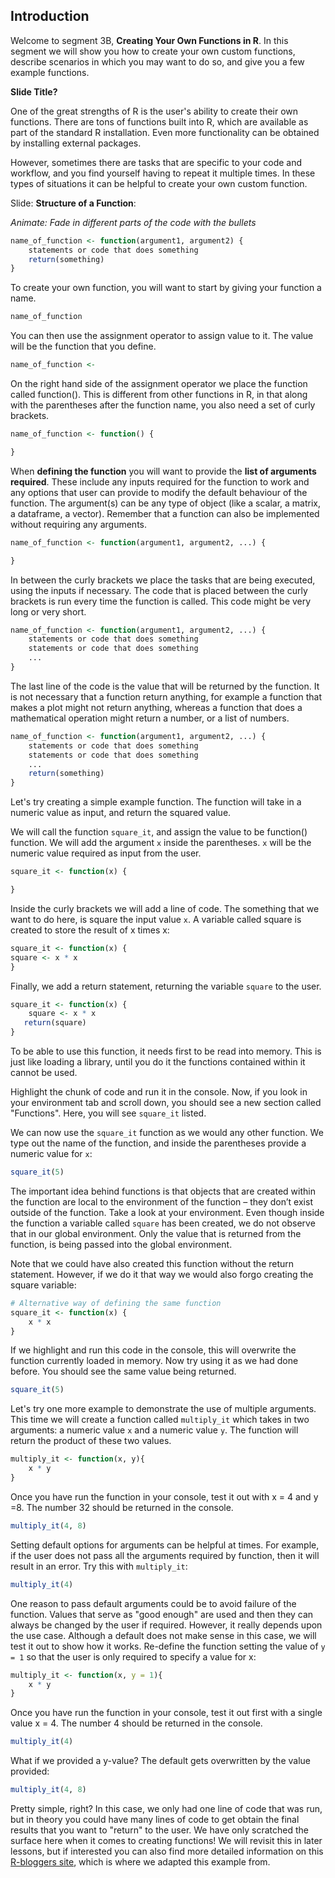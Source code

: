 ## Introduction

Welcome to segment 3B, **Creating Your Own Functions in R**. In this segment we will show you how to create your own custom functions, describe scenarios in which you may want to do so, and give you a few example functions.


**Slide Title?**

One of the great strengths of R is the user's ability to create their own functions. There are tons of functions built into R, which are available as part of the standard R installation. Even more functionality can be obtained by installing external packages.

However, sometimes there are tasks that are specific to your code and workflow, and you find yourself having to repeat it multiple times. In these types of situations it can be helpful to create your own custom function. 


Slide: **Structure of a Function**:

*Animate: Fade in different parts of the code with the bullets*

```r
name_of_function <- function(argument1, argument2) {
    statements or code that does something
    return(something)
}
```

To create your own function, you will want to start by giving your function a name. 

```r
name_of_function 
```

You can then use the assignment operator to assign value to it. The value will be the function that you define.

```r
name_of_function <- 
```

On the right hand side of the assignment operator we place the function called function(). This is different from other functions in R, in that along with the parentheses after the function name, you also need a set of curly brackets. 

```r
name_of_function <- function() {

}
```

When **defining the function** you will want to provide the **list of arguments required**. These include any inputs required for the function to work and any options that user can provide to modify the default behaviour of the function.  The argument(s) can be any type of object (like a scalar, a matrix, a dataframe, a vector). Remember that a function can also be implemented without requiring any arguments.


```r
name_of_function <- function(argument1, argument2, ...) {

}
```

In between the curly brackets we place the tasks that are being executed, using the inputs if necessary. The code that is placed between the curly brackets is run every time the function is called. This code might be very long or very short. 


```r
name_of_function <- function(argument1, argument2, ...) {
    statements or code that does something
    statements or code that does something
    ...
}
```


The last line of the code is the value that will be returned by the function. It is not necessary that a function return anything, for example a function that makes a plot might not return anything, whereas a function that does a mathematical operation might return a number, or a list of numbers. 

```r
name_of_function <- function(argument1, argument2, ...) {
    statements or code that does something
    statements or code that does something
    ...
    return(something)
}
```


Let's try creating a simple example function. The function will take in a numeric value as input, and return the squared value.

We will call the function `square_it`, and assign the value to be function() function. We will add the argument `x` inside the parentheses. `x` will be the numeric value required as input from the user.

```r
square_it <- function(x) {

}
```

Inside the curly brackets we will add a line of code. The something that we want to do here, is square the input value `x`. A variable called square is created to store the result of x times x:

```r
square_it <- function(x) {
square <- x * x
}
```

Finally, we add a return statement, returning the variable `square` to the user.

```r
square_it <- function(x) {
    square <- x * x
   return(square)
}
```

To be able to use this function, it needs first to be read into memory. This is just like loading a library, until you do it the functions contained within it cannot be used.

Highlight the chunk of code and run it in the console. Now, if you look in your environment tab and scroll down, you should see a new section called "Functions". Here, you will see `square_it` listed.

We can now use the `square_it` function as we would any other function. We type out the name of the function, and inside the parentheses provide a numeric value for  `x`:

```r
square_it(5)
```

The important idea behind functions is that objects that are created within the function are local to the environment of the function – they don’t exist outside of the function. Take a look at your environment. Even though inside the function a variable called `square` has been created, we do not observe that in our global environment. Only the value that is returned from the function, is being passed into the global environment.

Note that we could have also created this function without the return statement. However, if we do it that way we would also forgo creating the square variable:

```r
# Alternative way of defining the same function
square_it <- function(x) {
    x * x
}
```

If we highlight and run this code in the console, this will overwrite the function currently loaded in memory. Now try using it as we had done before. You should see the same value being returned.

```r
square_it(5)
```

Let's try one more example to demonstrate the use of multiple arguments. This time we will create a function called `multiply_it` which takes in two arguments: a numeric value `x` and a numeric value `y`. The function will return the product of these two values.


```r
multiply_it <- function(x, y){
    x * y
}
```

Once you have run the function in your console, test it out with x = 4 and y =8. The number 32 should be returned in the console.

```r
multiply_it(4, 8)
```

Setting default options for arguments can be helpful at times. For example, if the user does not pass all the arguments required by function, then it will result in an error. Try this with `multiply_it`:

```r
multiply_it(4)
```

One reason to pass default arguments could be to avoid failure of the function. Values that serve as "good enough" are used and then they can always be changed by the user if required. However, it really depends upon the use case. Although a default does not make sense in this case, we will test it out to show how it works. Re-define the function setting the value of `y = 1` so that the user is only required to specify a value for x:

```r
multiply_it <- function(x, y = 1){
    x * y
}
```

Once you have run the function in your console, test it out first with a single value x = 4. The number 4 should be returned in the console.

```r
multiply_it(4)
```

What if we provided a y-value? The default gets overwritten by the value provided:

```r
multiply_it(4, 8)
```


Pretty simple, right? In this case, we only had one line of code that was run, but in theory you could have many lines of code to get obtain the final results that you want to "return" to the user. We have only scratched the surface here when it comes to creating functions! We will revisit this in later lessons, but if interested you can also find more detailed information on this [R-bloggers site](https://www.r-bloggers.com/how-to-write-and-debug-an-r-function/), which is where we adapted this example from.

